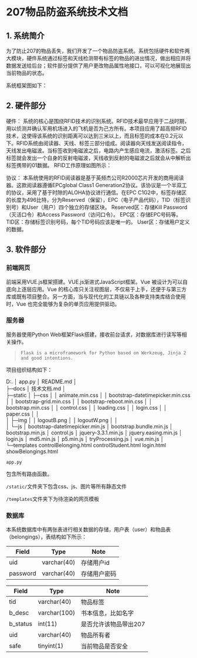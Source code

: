 # 207物品防盗系统技术文档

## 1. 系统简介

为了防止207的物品丢失，我们开发了一个物品防盗系统。系统包括硬件和软件两大模块，硬件系统通过标签和天线检测带有标签的物品的进出情况，做出相应并将数据发送给后台；软件部分提供了用户更改物品属性地接口，可以可视化地展现出当前物品的状态。

系统框架图如下：



## 2. 硬件部分
硬件：
系统的核心是围绕RFID技术的识别系统。RFID技术最早应用于二战时期，用以侦测并确认军用机场进入的飞机是否为己方所有。本项目应用了超高频RFID技术，这使得该系统的识别距离可以达到三米以上，而且标签的成本在0.2元以下。RFID系统由阅读器、天线、标签三部分组成。阅读器向天线发送阅读指令，天线发出电磁波。当标签收到电磁波之后，电路内产生感应电流，激活标签。之后标签就会发出一个自身的反射电磁波，天线收到反射的电磁波之后就会从中解析出标签携带的01数据。
RFID工作原理如图所示：

协议：
本系统使用的RFID阅读器是基于英频杰公司R2000芯片开发的商用阅读器。这款阅读器遵循EPCglobal Class1 Generation2协议。该协议是一个半双工的协议，采用了基于时隙的ALOHA协议进行通信。在EPC C1G2中，标签存储区的长度为496比特，分为Reserved（保留），EPC（电子产品代码），TID（标签识别号）和User（用户）四个独立的存储区块。
Reserved区：存储Kill Password（灭活口令）和Access Password（访问口令）。 
EPC区：存储EPC号码等。 
TID区：存储标签识别号码，每个TID号码应该是唯一的。 
User区：存储用户定义的数据。 

## 3. 软件部分

### 前端网页

前端采用VUE.js框架搭建。VUE.js渐进式JavaScript框架。Vue 被设计为可以自底向上逐层应用。Vue 的核心库只关注视图层，不仅易于上手，还便于与第三方库或既有项目整合。另一方面，当与现代化的工具链以及各种支持类库结合使用时，Vue 也完全能够为复杂的单页应用提供驱动。

### 服务器

服务器使用Python Web框架Flask搭建，接收前台请求，对数据库进行读写等相关操作。

> `Flask is a microframework for Python based on Werkzeug, Jinja 2 and good intentions.`

项目组织结构如下：

D:.
│  app.py
│  README.md
│      
├─docs
│      技术文档.md
│      
├─static
│  ├─css
│  │      animate.min.css
│  │      bootstrap-datetimepicker.min.css
│  │      bootstrap-grid.min.css
│  │      bootstrap-reboot.min.css
│  │      bootstrap.min.css
│  │      control.css
│  │      loading.css
│  │      login.css
│  │      paper.css
│  │      
│  ├─img
│  │      logoutB.png
│  │      logoutW.png
│  │      
│  └─js
│          bootstrap-datetimepicker.min.js
│          bootstrap.bundle.min.js
│          bootstrap.min.js
│          control.js
│          jquery-3.3.1.min.js
│          jquery.easing.min.js
│          login.js
│          md5.min.js
│          p5.min.js
│          tryProcessing.js
│          vue.min.js
│          
└─templates
        controlBelonging.html
        controlStudent.html
        login.html
        showBelongings.html

`app.py`

包含所有路由函数。

`/static/`文件夹下包含css、js、图片等所有静态文件

`/templates`文件夹下为待渲染的网页模板

### 数据库

本系统数据库中有两张表进行相关数据的存储，用户表（user）和物品表（belongings），表结构如下所示：

| Field | Type | Note |
|---|---|---|
| uid | varchar(40) | 存储用户id |
|password|varchar(40)|存储用户密码|


| Field | Type | Note |
|---|---|---|
| tid | varchar(40) | 物品标签 |
| b_desc | varchar(100) | 书本信息，比如名字 | 
| b_status | int(11) | 是否允许该物品带出207 |
| uid | varchar(40) | 物品所有者 | 
| safe | tinyint(1) | 当前物品是否安全 |
